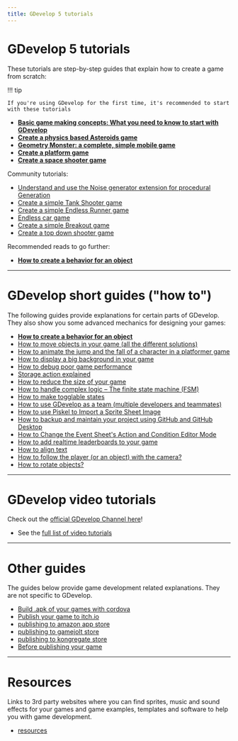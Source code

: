 ```yaml
---
title: GDevelop 5 tutorials
---
```

# GDevelop 5 tutorials

These tutorials are step-by-step guides that explain how to create a game from scratch:

!!! tip

    If you're using GDevelop for the first time, it's recommended to start with these tutorials

  * **[Basic game making concepts: What you need to know to start with GDevelop](/gdevelop5/tutorials/basic-game-making-concepts)**
  * **[Create a physics based Asteroids game](/gdevelop5/tutorials/asteroids/start)**
  * **[Geometry Monster: a complete, simple mobile game](/gdevelop5/tutorials/geometry-monster)**
  * **[Create a platform game](/gdevelop5/tutorials/platformer/start)**
  * **[Create a space shooter game](/gdevelop5/tutorials/space-shooter)**


Community tutorials:

  * [Understand and use the Noise generator extension for procedural Generation](/gdevelop5/tutorials/procedural-generation)
  * [Create a simple Tank Shooter game](/gdevelop5/tutorials/tank-shooter)
  * [Create a simple Endless Runner game](/gdevelop5/tutorials/endless-runner)
  * [Endless car game](/gdevelop5/tutorials/roadrider)
  * [Create a simple Breakout game](/gdevelop5/tutorials/breakout)
  * [Create a top down shooter game](/gdevelop5/tutorials/topdown-shooter)


Recommended reads to go further:

  * **[How to create a behavior for an object](/gdevelop5/tutorials/how-to-make-behavior)**

----

# GDevelop short guides ("how to")
The following guides provide explanations for certain parts of GDevelop. They also show you some advanced mechanics for designing your games:

  * **[How to create a behavior for an object](/gdevelop5/tutorials/how-to-make-behavior)**
  * [How to move objects in your game (all the different solutions)](/gdevelop5/tutorials/how-to-move-objects)
  * [How to animate the jump and the fall of a character in a platformer game](/gdevelop5/tutorials/how-to-animate-jump-fall-platformer)
  * [How to display a big background in your game](/gdevelop5/tutorials/how-to-display-big-background)
  * [How to debug poor game performance](/gdevelop5/tutorials/how-to-debug-poor-performance)
  * [Storage action explained](/gdevelop5/tutorials/storage-action-explained)
  * [How to reduce the size of your game](/gdevelop5/tutorials/reduce-size-game)
  * [How to handle complex logic – The finite state machine (FSM)](/gdevelop5/tutorials/finite_state_machine)
  * [How to make togglable states](/gdevelop5/tutorials/how-to-make-togglable-states-with-variables)
  * [How to use GDevelop as a team (multiple developers and teammates)](/gdevelop5/tutorials/how-to-use-GDevelop-as-a-team)
  * [How to use Piskel to Import a Sprite Sheet Image](/gdevelop5/tutorials/piskel-sprite-sheets)
  * [How to backup and maintain your project using GitHub and GitHub Desktop](/gdevelop5/tutorials/using-github-desktop)
  * [How to Change the Event Sheet's Action and Condition Editor Mode](/gdevelop5/tutorials/change-event-editor-mode)
  * [How to add realtime leaderboards to your game](/gdevelop5/tutorials/leaderboards)
  * [How to align text](/gdevelop5/tutorials/aligning-text)
  * [How to follow the player (or an object) with the camera?](/gdevelop5/tutorials/follow-player-with-camera)
  * [How to rotate objects?](/gdevelop5/tutorials/how-to-rotate-objects)
----

# GDevelop video tutorials

Check out the [official GDevelop Channel here](https://www.youtube.com/channel/UCmoHIfIerKCZkOOt6zr9inw)!

  * See the [full list of video tutorials](/gdevelop5/tutorials/videos)
 

----

# Other guides
The guides below provide game development related explanations. They are not specific to GDevelop.

 * [Build .apk of your games with cordova](http://wiki.compilgames.net/doku.php/gdevelop5/publishing/android_and_ios_with_cordova)
 * [Publish your game to itch.io](/gdevelop5/publishing/publishing-to-itch-io)
 * [publishing to amazon app store](/gdevelop5/publishing/publishing-to-amazon-app-store)
 * [publishing to gamejolt store](/gdevelop5/publishing/publishing-to-gamejolt-store)
 * [publishing to kongregate store](/gdevelop5/publishing/publishing-to-kongregate-store)
 * [Before publishing your game](http://wiki.compilgames.net/doku.php/gdevelop5/tutorials/before-publishing-your-game)

----

# Resources
Links to 3rd party websites where you can find sprites, music and sound effects for your games and game examples, templates and software to help you with game development. 

  * [resources](/gdevelop5/tutorials/resources)